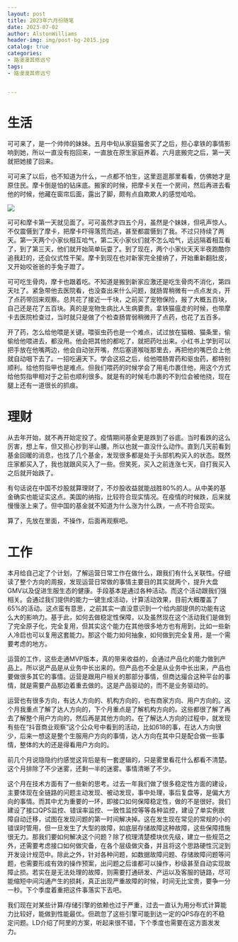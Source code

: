 ```yaml
---
layout: post
title: 2023年六月份随笔
date: 2023-07-02
author: AlstonWilliams
header-img: img/post-bg-2015.jpg
catalog: true
categories:
- 路漫漫其修远兮
tags:
- 路漫漫其修远兮


---
```


# 生活

可可来了，是一个帅帅的妹妹。五月中旬从家庭猫舍买了之后，担心拿铁的事情影响到她，所以一直没有抱回来，一直放在原生家庭养着。六月底搬完之后，第一天就把她接了回来。

可可来了以后，也不知道为什么，一点都不怕生，这里逛逛那里看看，仿佛她才是原住民。摩卡倒是怕的钻床底。搬家的时候，把摩卡关在一个房间，然后再进去看他的时候，他藏在窗帘后面，露出了脚，颇有点自欺欺人的感觉哈哈。

![](https://alstonwilliams.github.io/img/keke.jpeg)

可可和摩卡第一天就见面了。可可虽然才四五个月，虽然是个妹妹，但吼声惊人。不仅震慑到了摩卡，把摩卡吓得落荒而逃，甚至都震慑到了我。不过只持续了两天。第一天两个小家伙相互哈气，第二天小家伙们就不怎么哈气，远远隔着相互看了，到了第三天，他们就开始简单玩耍了。到了现在，两个小家伙天天半夜跑酷你追我赶的，还会仪式性干架。摩卡到现在也对新家完全接纳了，开始重新翻肚皮，又开始咬爸爸的手兔子蹬了。

可可吃生骨肉，摩卡也跟着吃。不知道是搬到新家应激还是吃生骨肉不消化，第四天吐了。紧急带他去医院看，也没查出来什么问题，就肠胃稍微有一点点发炎，开了点药带回来观察。总共花了接近一千块，之前买了宠物保险，报了大概五百块，自己还是花了五百块。真的是宠物生病比人生病要贵。拿铁猫瘟走的时候，也带摩卡去医院检查过，当时就只是做了个检查肠胃弱稍微开了点药，也花了五百多。

开了药，怎么给他喂是关键。喂驱虫药也是一个难点，试过放在猫粮、猫条里，偷偷给他喂进去，都没用。他会把其他的都吃了，就把药吐出来。小红书上学到可以把手放在他嘴两边，他会自动张开嘴，然后塞道喉咙那里去，再把他的嘴巴合上他就自动咽下去了。一招吃遍天下。学会这招之后，给他喂肠胃药和驱虫药，都特别顺利。给他剪指甲也是难点。但我们喂药的时候学会了用毛巾裹住他，用这个方式给他剪指甲相对于之前也顺利很多。就是有的时候毛巾裹的不到位会被他挠，现在腿上还有一道很长的抓痕。

# 理财

从去年开始，就不再开始定投了。疫情期间基金更是跌到了谷底。当时看跌的这么厉害，想上车，但又担心抄到半山腰。所以也就一直没什么动作。直到几天前看到基金回暖的消息，也找了几个基金，发现很多都是处于头部机构买入的状态。既然庄家都买入了，我也就跟风买入了一些。但笑死，买入之前连涨七天，自打我买入之后就开始跌了。

有句话说在中国不炒股就算理财了，不炒股收益就能战胜80%的人。从中美的基金确实也能证实这点。美国的纳指，比较符合现实情况。在疫情的时候跌，后来就慢慢涨上来了。但中国的基金就不知道为什么涨为什么跌，一点不符合现实。

算了，先放在里面，不操作，后面再观察吧。

# 工作

本月给自己定了个计划，了解运营日常工作在做什么，跟我们有什么关联性。仔细读了整个方向的周报，发现运营日常做的事情主要目的其实就两个，提升大盘GMV以及促进生服生态的健康。手段基本是通过各种活动。而这个活动跟我们强相关。会通过我们提供的能力一键生成活动，计算活动效果，目前大概覆盖了65%的活动。这点蛮有意思，之前其实一直没意识到一个给内部提供的功能有这么大的影响力。基于此，如何去做稳定性保障，以及虽然现在这个活动我们是做到了完全原子化，完全复用，但其实这个能力在其他很多地方也有用到，比如一些新人冷启也可以复用这套能力。那这个能力如何抽象，如何做到完全复用，是一个需要考虑的地方。

运营的工作，这些走通MVP版本，真的带来收益的，会通过产品化的能力做到产品上。所以说产品是从业务中长出来的。但产品也不全是从业务中长出来，产品也要做很多其它的事情。运营是跟用户相关的那部分事情，但商达撮合这种平台的事情，就是需要产品那边着重去做的。这是产品驱动的，而不是业务驱动的。

运营也有很多方向，有达人方向的、机构方向的，也有商家方向、用户方向的。这个月我重点了解了达人方向的，下个月重点是了解机构方向的。这些都很了解了再去了解整个用户方向的，然后再是其他方向的。在了解达人方向的过程中，就发现有些在“抖音商业观察”这个公众号中看到的活动，比如618的事，在达人方向很少，后来一想这是整个生服用户方向的事情，达人方向在其中只是配合做一些事情，整体的大的还是得看用户方向的。

前几个月说隐隐约约感觉这背后是有一套逻辑的，只是雾里看花什么都看不清楚。这个月排除了不少迷雾，还剩一半的迷雾。事情清晰了不少。

这个月在技术方面有了一些新的思考。过去一年我们做了很多稳定性方面的建设，主要体现在全链路的问题主动发现、被动发现，事中处理，事后复盘等，是偏大方向的事情。而其中尤为重要的一环，即接口如何保障稳定性，做的不是很好。我们建设了接口QPS监控、错误率监控、一致性监控等等各种监控，建设了单实例故障自动迁移，试图在发现问题的第一时间解决掉。这在发生现在常见的常规的小的错误时管用，但一旦发生了大型的故障，如底层存储故障这种故障，这些保障措施很无力。那我们要如何解决这个问题？除了梳理清楚模块优先级，建立一些规范之外，还需要考虑接口如何做灾备，在各个层级做灾备，并且将这个思路硬性沉淀到开发设计规范中。除此之外，针对各种问题，如数据故障问题、存储故障问题等问题，也需要形成有效的操作预案，出问题之后谁都可以操作，秒级甚至自动实现故障止损。若实在是无法处理的故障，则需要打通研发、产运以及客服的链路，尽可能缩短中间沟通产生的损耗，真正出现严重故障的时候，时间无比宝贵，要争一分一秒。下个季度着重把这件事落实下去吧。

我们现在对某些计算/存储引擎的依赖也过于严重，过去一直认为用分布式计算能力比较好，能做到性能最优。但疏忽了这些引擎可能到达一定的QPS存在的不稳定问题。LD介绍了阿里的方案，听起来很不错，下个季度也需要在这方面发发力。

